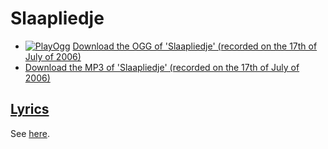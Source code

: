 # Slaapliedje

 * [![PlayOgg](http://static.fsf.org/playogg/Play_ogg_80x15.png "I support PlayOgg!")](http://playogg.org) [Download the OGG of 'Slaapliedje' (recorded on the 17th of July of 2006)](http://www.richelbilderbeek.nl/CD03_14Slaapliedje.ogg)
 * [Download the MP3 of 'Slaapliedje' (recorded on the 17th of July of 2006)](http://www.richelbilderbeek.nl/CD03_14Slaapliedje.mp3)

## [Lyrics](23_slaapliedje.txt)

See [here](23_slaapliedje.txt).
